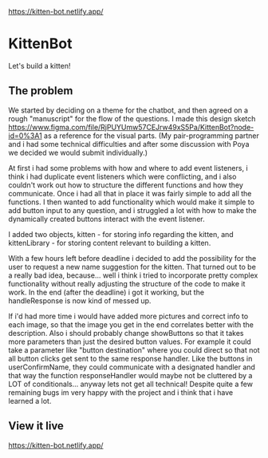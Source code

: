 https://kitten-bot.netlify.app/

# KittenBot

Let's build a kitten!

## The problem

We started by deciding on a theme for the chatbot, and then agreed on a rough "manuscript" for the flow of the questions. I made this design sketch https://www.figma.com/file/RjPUYUmw57CEJrw49xS5Pa/KittenBot?node-id=0%3A1 as a reference for the visual parts. (My pair-programming partner and i had some technical difficulties and after some discussion with Poya we decided we would submit individually.)  

At first i had some problems with how and where to add event listeners, i think i had duplicate event listeners which were conflicting, and i also couldn't work out how to structure the different functions and how they communicate. Once i had all that in place it was fairly simple to add all the functions. I then wanted to add functionality which would make it simple to add button input to any question, and i struggled a lot with how to make the dynamically created buttons interact with the event listener. 

I added two objects, kitten - for storing info regarding the kitten, and kittenLibrary - for storing content relevant to building a kitten. 

With a few hours left before deadline i decided to add the possibility for the user to request a new name suggestion for the kitten. That turned out to be a really bad idea, because... well i think i tried to incorporate pretty complex functionality without really adjusting the structure of the code to make it work. In the end (after the deadline) i got it working, but the handleResponse is now kind of messed up.

If i'd had more time i would have added more pictures and correct info to each image, so that the image you get in the end correlates better with the description. Also i should probably change showButtons so that it takes more parameters than just the desired button values. For example it could take a parameter like "button destination" where you could direct so that not all button clicks get sent to the same response handler. Like the buttons in userConfirmName, they could communicate with a designated handler and that way the function responseHandler would maybe not be cluttered by a LOT of conditionals... anyway lets not get all technical! Despite quite a few remaining bugs im very happy with the project and i think that i have learned a lot. 

## View it live

https://kitten-bot.netlify.app/

